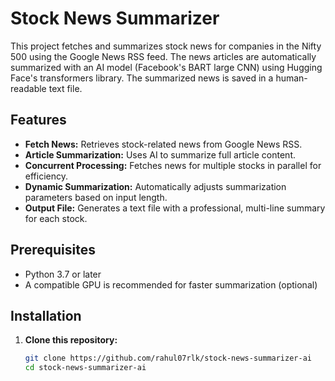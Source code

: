 # Stock News Summarizer

This project fetches and summarizes stock news for companies in the Nifty 500 using the Google News RSS feed. The news articles are automatically summarized with an AI model (Facebook's BART large CNN) using Hugging Face's transformers library. The summarized news is saved in a human-readable text file.

## Features

- **Fetch News:** Retrieves stock-related news from Google News RSS.
- **Article Summarization:** Uses AI to summarize full article content.
- **Concurrent Processing:** Fetches news for multiple stocks in parallel for efficiency.
- **Dynamic Summarization:** Automatically adjusts summarization parameters based on input length.
- **Output File:** Generates a text file with a professional, multi-line summary for each stock.

## Prerequisites

- Python 3.7 or later
- A compatible GPU is recommended for faster summarization (optional)

## Installation

1. **Clone this repository:**

   ```bash
   git clone https://github.com/rahul07rlk/stock-news-summarizer-ai
   cd stock-news-summarizer-ai
